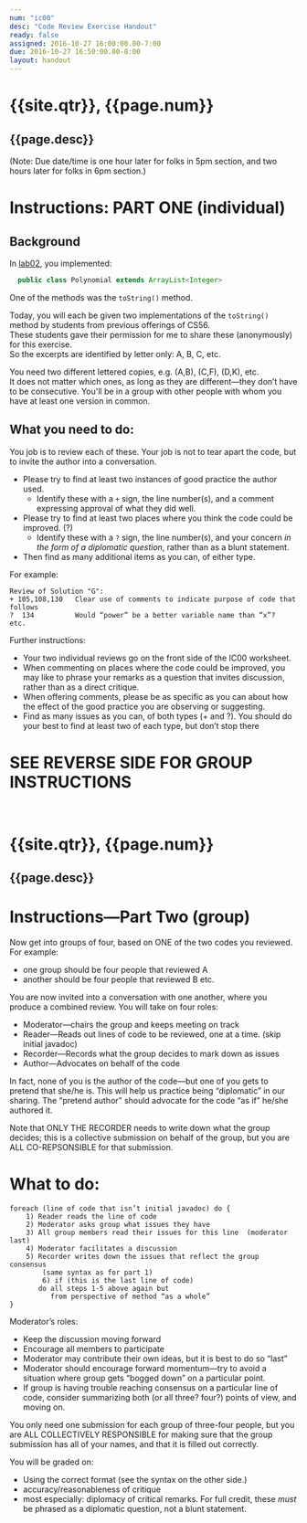 ```yaml
---
num: "ic00"
desc: "Code Review Exercise Handout"
ready: false
assigned: 2016-10-27 16:00:00.00-7:00
due: 2016-10-27 16:50:00.00-8:00
layout: handout
---
```


# {{site.qtr}}, {{page.num}}

## {{page.desc}}

(Note: Due date/time is one hour later for folks in 5pm section, and two hours later for folks in 6pm section.)

# Instructions: PART ONE (individual)

## Background

In [lab02](/labs/lab02/), you implemented:

```java
  public class Polynomial extends ArrayList<Integer>
```
One of the methods was the `toString()` method.   

Today, you will each be given two implementations of the `toString()` method by students from previous offerings of CS56.  
These students gave their permission for me to share these (anonymously) for this exercise.      
So the excerpts are identified by letter only: A, B, C, etc.

You need two different lettered copies, e.g. (A,B), (C,F), (D,K), etc.    
It does not matter which ones, as long as they are different—they don’t have to be consecutive.   You'll be in a group with other people
with whom you have at least one version in common.

## What you need to do:

You job is to review each of these.  Your job is not to tear apart the code, but to invite the author into a conversation.

* Please try to find at least two instances of good practice the author used. 
    * Identify these with a `+` sign, the line number(s), and a comment expressing approval of what they did well. 
* Please try to find at least two places where you think the code could be improved. (?)
    * Identify these with a `?` sign, the line number(s), and your concern *in the form of a diplomatic question*,
      rather than as a blunt statement.  
* Then find as many additional items as you can, of either type.


For example: 

```
Review of Solution "G":
+ 105,108,130   Clear use of comments to indicate purpose of code that follows
?  134 		    Would “power” be a better variable name than “x”?
etc.
```

Further instructions:

* Your two individual reviews go on the front side of the IC00 worksheet.
* When commenting on places where the code could be improved, you may like to phrase your remarks as a question that invites discussion, rather than as a direct critique.
* When offering comments, please be as specific as you can about how the effect of the good practice you are observing or suggesting.
* Find as many issues as you can, of both types (+ and ?). You should do your best to find at least two of each type, but don’t stop there

# SEE REVERSE SIDE FOR GROUP INSTRUCTIONS

<div style="page-break-before:always;">&nbsp;

</div>

# {{site.qtr}}, {{page.num}}

## {{page.desc}}

# Instructions—Part Two (group)


Now get into groups of four, based on ONE of the two codes you reviewed.   For example:

* one group should be four people that reviewed A
* another should be four people that reviewed B
etc.

You are now invited into a conversation with one another, where you produce a combined review.    You will take on four roles:

* Moderator—chairs the group and keeps meeting on track
* Reader—Reads out lines of code to be reviewed, one at a time. (skip initial javadoc)
* Recorder—Records what the group decides to mark down as issues
* Author—Advocates on behalf of the code

In fact, none of you is the author of the code—but one of you gets to pretend that she/he is.     This will help us practice being “diplomatic” in our sharing.  The “pretend author” should advocate for the code “as if” he/she authored it.

Note that ONLY THE RECORDER needs to write down what the group decides; this is a collective submission on behalf of the group, but you are ALL CO-REPSONSIBLE for that submission.    

# What to do:

```
foreach (line of code that isn’t initial javadoc) do {
	1) Reader reads the line of code
	2) Moderator asks group what issues they have
	3) All group members read their issues for this line  (moderator last)
	4) Moderator facilitates a discussion
	5) Recorder writes down the issues that reflect the group consensus
		(same syntax as for part 1)
        6) if (this is the last line of code)
	   do all steps 1-5 above again but 
	      from perspective of method “as a whole”
}
```

Moderator’s roles:

* Keep the discussion moving forward
* Encourage all members to participate
* Moderator may contribute their own ideas, but it is best to do so “last”
* Moderator should encourage forward momentum—try to avoid a situation where group gets “bogged down” on a particular point.   
* If group is having trouble reaching consensus on a particular line of code, consider summarizing both (or all three? four?) points of view, and moving on.

You only need one submission for each group of three-four people, but you are ALL COLLECTIVELY RESPONSIBLE for making sure that the
group submission has all of your names, and that it is filled out correctly.

You will be graded on:

* Using the correct format (see the syntax on the other side.)
* accuracy/reasonableness of critique
* most especially: diplomacy of critical remarks. For full credit, these *must* be phrased as a diplomatic question, not a blunt statement.


